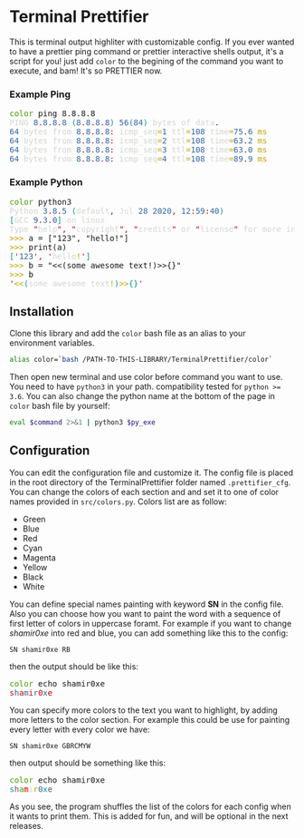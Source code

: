 # Terminal Prettifier
This is terminal output highliter with customizable config. If you ever wanted to have a prettier ping
command or prettier interactive shells output, it's a script for you! just add `color` to the begining of
the command you want to execute, and bam! It's so PRETTIER now.

### Example Ping
<pre><font color="#4E9A06">color</font> ping 8.8.8.8
<font color="#D3D7CF">PING</font> <font color="#3465A4">8</font><font color="#CC0000">.</font><font color="#3465A4">8</font><font color="#CC0000">.</font><font color="#3465A4">8</font><font color="#CC0000">.</font><font color="#3465A4">8</font> <font color="#06989A">(</font><font color="#3465A4">8</font><font color="#CC0000">.</font><font color="#3465A4">8</font><font color="#CC0000">.</font><font color="#3465A4">8</font><font color="#CC0000">.</font><font color="#3465A4">8</font><font color="#06989A">)</font> <font color="#3465A4">56</font><font color="#06989A">(</font><font color="#3465A4">84</font><font color="#06989A">)</font> <font color="#D3D7CF">bytes</font> <font color="#D3D7CF">of</font> <font color="#D3D7CF">data</font><font color="#CC0000">.</font>
<font color="#3465A4">64</font> <font color="#D3D7CF">bytes</font> <font color="#D3D7CF">from</font> <font color="#3465A4">8</font><font color="#CC0000">.</font><font color="#3465A4">8</font><font color="#CC0000">.</font><font color="#3465A4">8</font><font color="#CC0000">.</font><font color="#3465A4">8</font><font color="#CC0000">:</font> <font color="#D3D7CF">icmp_seq</font><font color="#C4A000">=</font><font color="#3465A4">1</font> <font color="#D3D7CF">ttl</font><font color="#C4A000">=</font><font color="#3465A4">108</font> <font color="#D3D7CF">time</font><font color="#C4A000">=</font><font color="#3465A4">75</font><font color="#CC0000">.</font><font color="#3465A4">6</font> <font color="#C4A000">ms</font>
<font color="#3465A4">64</font> <font color="#D3D7CF">bytes</font> <font color="#D3D7CF">from</font> <font color="#3465A4">8</font><font color="#CC0000">.</font><font color="#3465A4">8</font><font color="#CC0000">.</font><font color="#3465A4">8</font><font color="#CC0000">.</font><font color="#3465A4">8</font><font color="#CC0000">:</font> <font color="#D3D7CF">icmp_seq</font><font color="#C4A000">=</font><font color="#3465A4">2</font> <font color="#D3D7CF">ttl</font><font color="#C4A000">=</font><font color="#3465A4">108</font> <font color="#D3D7CF">time</font><font color="#C4A000">=</font><font color="#3465A4">63</font><font color="#CC0000">.</font><font color="#3465A4">2</font> <font color="#C4A000">ms</font>
<font color="#3465A4">64</font> <font color="#D3D7CF">bytes</font> <font color="#D3D7CF">from</font> <font color="#3465A4">8</font><font color="#CC0000">.</font><font color="#3465A4">8</font><font color="#CC0000">.</font><font color="#3465A4">8</font><font color="#CC0000">.</font><font color="#3465A4">8</font><font color="#CC0000">:</font> <font color="#D3D7CF">icmp_seq</font><font color="#C4A000">=</font><font color="#3465A4">3</font> <font color="#D3D7CF">ttl</font><font color="#C4A000">=</font><font color="#3465A4">108</font> <font color="#D3D7CF">time</font><font color="#C4A000">=</font><font color="#3465A4">63</font><font color="#CC0000">.</font><font color="#3465A4">0</font> <font color="#C4A000">ms</font>
<font color="#3465A4">64</font> <font color="#D3D7CF">bytes</font> <font color="#D3D7CF">from</font> <font color="#3465A4">8</font><font color="#CC0000">.</font><font color="#3465A4">8</font><font color="#CC0000">.</font><font color="#3465A4">8</font><font color="#CC0000">.</font><font color="#3465A4">8</font><font color="#CC0000">:</font> <font color="#D3D7CF">icmp_seq</font><font color="#C4A000">=</font><font color="#3465A4">4</font> <font color="#D3D7CF">ttl</font><font color="#C4A000">=</font><font color="#3465A4">108</font> <font color="#D3D7CF">time</font><font color="#C4A000">=</font><font color="#3465A4">89</font><font color="#CC0000">.</font><font color="#3465A4">9</font> <font color="#C4A000">ms</font></pre>

### Example Python
<pre><font color="#4E9A06">color</font> python3
<font color="#D3D7CF">Python</font> <font color="#3465A4">3</font><font color="#CC0000">.</font><font color="#3465A4">8</font><font color="#CC0000">.</font><font color="#3465A4">5</font> <font color="#06989A">(</font><font color="#D3D7CF">default</font><font color="#CC0000">,</font> <font color="#D3D7CF">Jul</font> <font color="#3465A4">28</font> <font color="#3465A4">2020</font><font color="#CC0000">,</font> <font color="#3465A4">12</font><font color="#CC0000">:</font><font color="#3465A4">59</font><font color="#CC0000">:</font><font color="#3465A4">40</font><font color="#06989A">)</font> 
<font color="#06989A">[</font><font color="#D3D7CF">GCC</font> <font color="#3465A4">9</font><font color="#CC0000">.</font><font color="#3465A4">3</font><font color="#CC0000">.</font><font color="#3465A4">0</font><font color="#06989A">]</font> <font color="#D3D7CF">on</font> <font color="#D3D7CF">linux</font>
<font color="#D3D7CF">Type</font> <font color="#CC0000">&quot;</font><font color="#D3D7CF">help</font><font color="#CC0000">&quot;,</font> <font color="#CC0000">&quot;</font><font color="#D3D7CF">copyright</font><font color="#CC0000">&quot;,</font> <font color="#CC0000">&quot;</font><font color="#D3D7CF">credits</font><font color="#CC0000">&quot;</font> <font color="#D3D7CF">or</font> <font color="#CC0000">&quot;</font><font color="#D3D7CF">license</font><font color="#CC0000">&quot;</font> <font color="#D3D7CF">for</font> <font color="#D3D7CF">more</font> <font color="#D3D7CF">information</font><font color="#CC0000">.</font>
<font color="#C4A000">&gt;&gt;&gt;</font> a = [&quot;123&quot;, &quot;hello!&quot;]
<font color="#C4A000">&gt;&gt;&gt;</font> print(a)
<font color="#06989A">[</font><font color="#CC0000">&apos;</font><font color="#3465A4">123</font><font color="#CC0000">&apos;,</font> <font color="#CC0000">&apos;</font><font color="#D3D7CF">hello</font><font color="#C4A000">!</font><font color="#CC0000">&apos;</font><font color="#06989A">]</font>
<font color="#C4A000">&gt;&gt;&gt;</font> b = &quot;&lt;&lt;(some awesome text!)&gt;&gt;{}&quot;   
<font color="#C4A000">&gt;&gt;&gt;</font> b
<font color="#CC0000">&apos;</font><font color="#C4A000">&lt;&lt;</font><font color="#06989A">(</font><font color="#D3D7CF">some</font> <font color="#D3D7CF">awesome</font> <font color="#D3D7CF">text</font><font color="#C4A000">!</font><font color="#06989A">)</font><font color="#C4A000">&gt;&gt;</font><font color="#06989A">{}</font><font color="#CC0000">&apos;</font></pre>

## Installation
Clone this library and add the `color` bash file as an alias to your environment variables.
```bash
alias color=`bash /PATH-TO-THIS-LIBRARY/TerminalPrettifier/color`
```
Then open new terminal and use color before command you want to use.
You need to have `python3` in your path. compatibility tested for `python >= 3.6`. You can also change the
python name at the bottom of the page in `color` bash file by yourself:
```bash
eval $command 2>&1 | python3 $py_exe
```
## Configuration
You can edit the configuration file and customize it. The config file is placed in the root directory
of the TerminalPrettifier folder named `.prettifier_cfg`. You can change the colors of each section and 
and set it to one of color names provided in `src/colors.py`. Colors list are as follow:
* Green
* Blue
* Red
* Cyan
* Magenta
* Yellow
* Black
* White

You can define special names painting with keyword **SN** in the config file. Also you can choose how you want to paint the word with a sequence of first letter of colors in uppercase foramt. For example if you want to change *shamir0xe* into red and blue, you can add something like this to the config:

    SN shamir0xe RB

then the output should be like this:
<pre><font color="#4E9A06">color</font> echo shamir0xe  
<font color="#CC0000">s</font><font color="#3465A4">h</font><font color="#CC0000">a</font><font color="#3465A4">m</font><font color="#CC0000">i</font><font color="#3465A4">r</font><font color="#CC0000">0</font><font color="#3465A4">x</font><font color="#CC0000">e</font>
</pre>

You can specify more colors to the text you want to highlight, by adding more letters to the color section.
For example this could be use for painting every letter with every color we have:

    SN shamir0xe GBRCMYW

then output should be something like this:
<pre><font color="#4E9A06">color</font> echo shamir0xe
<font color="#06989A">s</font><font color="#75507B">h</font><font color="#4E9A06">a</font><font color="#CC0000">m</font><font color="#D3D7CF">i</font><font color="#C4A000">r</font><font color="#3465A4">0</font><font color="#06989A">x</font><font color="#75507B">e</font>
</pre>

As you see, the program shuffles the list of the colors for each config when it wants to print them. This is
added for fun, and will be optional in the next releases.
